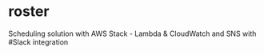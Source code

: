 # roster
Scheduling solution with AWS Stack - Lambda &amp; CloudWatch and SNS with #Slack integration
